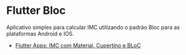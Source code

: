 # Flutter Bloc

Aplicativo simples para calcular IMC utilizando o padrão Bloc para as plataformas Android e IOS.

- [Flutter Apps: IMC com Material, Cupertino e BLoC](https://app.balta.io/)

